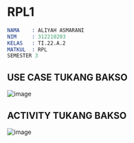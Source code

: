 # RPL1

```s
NAMA    : ALIYAH ASMARANI
NIM     : 312210203
KELAS   : TI.22.A.2
MATKUL  : RPL
SEMESTER 3
```

## USE CASE TUKANG BAKSO

![image](https://github.com/Aliyahasmarani/RPL1/assets/115197672/d206eb51-3ef7-4488-990e-90548fb4b14f)

## ACTIVITY TUKANG BAKSO

![image](https://github.com/Aliyahasmarani/RPL1/assets/115197672/6f1123c9-b6a7-480f-be1a-9bc300f62c68)

